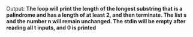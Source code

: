 Output: **The loop will print the length of the longest substring that is a palindrome and has a length of at least 2, and then terminate. The list s and the number n will remain unchanged. The stdin will be empty after reading all t inputs, and 0 is printed**